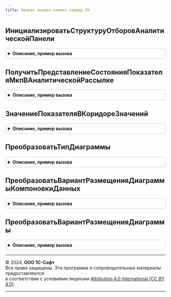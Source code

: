 ```yaml
---
title: Бизнес анализ клиент сервер УХ
---
```



## ИнициализироватьСтруктуруОтборовАналитическойПанели
<details style="margin: 1em 0; padding: 0.5em; border: 1px solid #ccc; border-radius: 6px;">

<summary style="font-weight: bold; cursor: pointer;">Описание, пример вызова</summary>

```bsl
// Модуль предназначен для реализации фукнциональности блока Бизнес-Анализ в
// контексте клиент-серверного кода.
////////////////////////////////////////////////////////////////////////////////

// Возвращает пустую структуру отборов аналитической панели.
Функция ИнициализироватьСтруктуруОтборовАналитическойПанели() Экспорт
```

Пример вызова
```bsl
Результат = БизнесАнализКлиентСерверУХ.ИнициализироватьСтруктуруОтборовАналитическойПанели() 
```
</details>

## ПолучитьПредставлениеСостоянияПоказателяМкпВАналитическойРассылке
<details style="margin: 1em 0; padding: 0.5em; border: 1px solid #ccc; border-radius: 6px;">

<summary style="font-weight: bold; cursor: pointer;">Описание, пример вызова</summary>

```bsl

// Возвращает псевдо-графическое представление состояния Состояние.
Функция ПолучитьПредставлениеСостоянияПоказателяМкпВАналитическойРассылке(Состояние) Экспорт
```

Пример вызова
```bsl
Результат = БизнесАнализКлиентСерверУХ.ПолучитьПредставлениеСостоянияПоказателяМкпВАналитическойРассылке(Состояние) 
```
</details>

## ЗначениеПоказателяВКоридореЗначений
<details style="margin: 1em 0; padding: 0.5em; border: 1px solid #ccc; border-radius: 6px;">

<summary style="font-weight: bold; cursor: pointer;">Описание, пример вызова</summary>

```bsl

// Определяет, входит ли значение ЗначениеПоказателяВход в коридор нижней и верхней границы
// показателя монитора ключевых показателей ПоказательВход. Когда границы противоречивы -
// возвращает Истину.
Функция ЗначениеПоказателяВКоридореЗначений(ПоказательВход, ЗначениеПоказателяВход) Экспорт
```

Пример вызова
```bsl
Результат = БизнесАнализКлиентСерверУХ.ЗначениеПоказателяВКоридореЗначений(ПоказательВход, ЗначениеПоказателяВход) 
```
</details>

## ПреобразоватьТипДиаграммы
<details style="margin: 1em 0; padding: 0.5em; border: 1px solid #ccc; border-radius: 6px;">

<summary style="font-weight: bold; cursor: pointer;">Описание, пример вызова</summary>

```bsl

// Преобразует ТипДиаграммыВход в тот диаграммы, который будет передан в СКД.
Функция ПреобразоватьТипДиаграммы(ТипДиаграммыВход, ЗначениеПоУмолчаниюВход = Неопределено) Экспорт
```

Пример вызова
```bsl
Результат = БизнесАнализКлиентСерверУХ.ПреобразоватьТипДиаграммы(ТипДиаграммыВход, ЗначениеПоУмолчаниюВход);
```
</details>

## ПреобразоватьВариантРазмещенияДиаграммыКомпоновкиДанных
<details style="margin: 1em 0; padding: 0.5em; border: 1px solid #ccc; border-radius: 6px;">

<summary style="font-weight: bold; cursor: pointer;">Описание, пример вызова</summary>

```bsl

// Преобразует ВариантРазмещенияЛегендыВход из перечисления ВариантыРазмещенияЛегенды
// в соответственное значение системного перечисления.
Функция ПреобразоватьВариантРазмещенияДиаграммыКомпоновкиДанных(ВариантРазмещенияЛегендыВход) Экспорт
```

Пример вызова
```bsl
Результат = БизнесАнализКлиентСерверУХ.ПреобразоватьВариантРазмещенияДиаграммыКомпоновкиДанных(ВариантРазмещенияЛегендыВход) 
```
</details>

## ПреобразоватьВариантРазмещенияДиаграммы
<details style="margin: 1em 0; padding: 0.5em; border: 1px solid #ccc; border-radius: 6px;">

<summary style="font-weight: bold; cursor: pointer;">Описание, пример вызова</summary>

```bsl

// Преобразует ВариантРазмещенияЛегендыВход из перечисления ВариантыРазмещенияЛегенды
// в соответственное значение системного перечисления.
Функция ПреобразоватьВариантРазмещенияДиаграммы(ВариантРазмещенияЛегендыВход) Экспорт
```

Пример вызова
```bsl
Результат = БизнесАнализКлиентСерверУХ.ПреобразоватьВариантРазмещенияДиаграммы(ВариантРазмещенияЛегендыВход) 
```
</details>

---

© 2024, **ООО 1С-Софт**  
Все права защищены. Эта программа и сопроводительные материалы предоставляются  
в соответствии с условиями лицензии [Attribution 4.0 International (CC BY 4.0)](https://creativecommons.org/licenses/by/4.0/legalcode).

---
